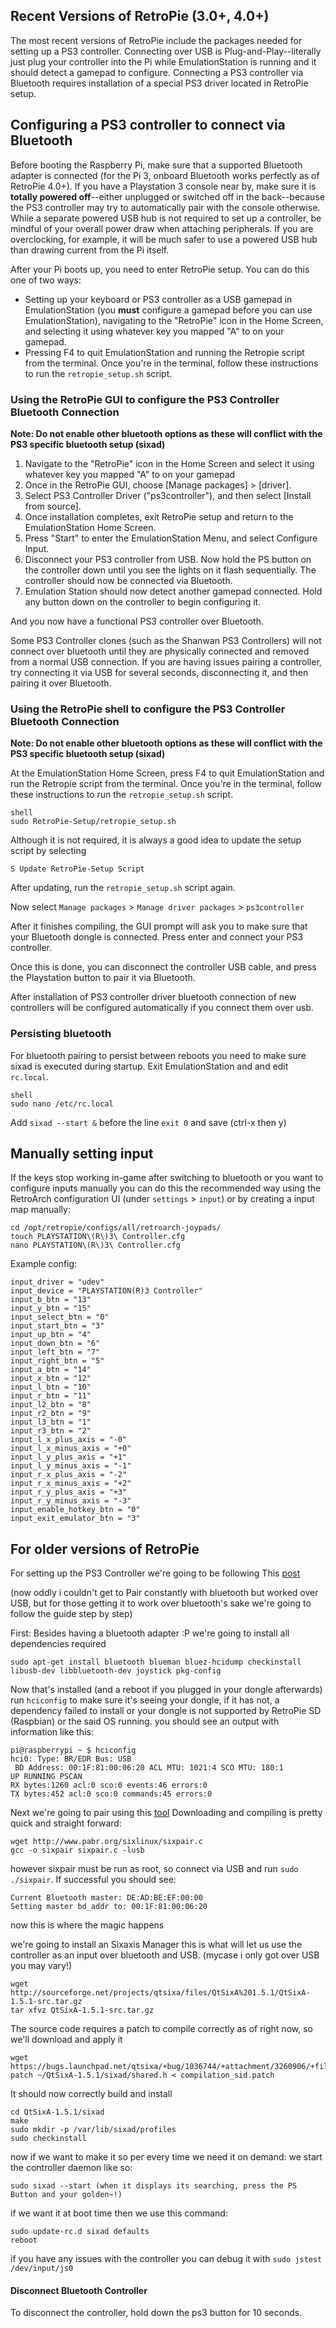 ## Recent Versions of RetroPie (3.0+, 4.0+)

The most recent versions of RetroPie include the packages needed for setting up a PS3 controller. Connecting over USB is Plug-and-Play--literally just plug your controller into the Pi while EmulationStation is running and it should detect a gamepad to configure. Connecting a PS3 controller via Bluetooth requires installation of a special PS3 driver located in RetroPie setup.

## Configuring a PS3 controller to connect via Bluetooth

Before booting the Raspberry Pi, make sure that a supported Bluetooth adapter is connected (for the Pi 3, onboard Bluetooth works perfectly as of RetroPie 4.0+). If you have a Playstation 3 console near by, make sure it is **totally powered off**--either unplugged or switched off in the back--because the PS3 controller may try to automatically pair with the console otherwise.  While a separate powered USB hub is not required to set up a controller, be mindful of your overall power draw when attaching peripherals. If you are overclocking, for example, it will be much safer to use a powered USB hub than drawing current from the Pi itself.

After your Pi boots up, you need to enter RetroPie setup. You can do this one of two ways:

* Setting up your keyboard or PS3 controller as a USB gamepad in EmulationStation (you **must** configure a gamepad before you can use EmulationStation), navigating to the "RetroPie" icon in the Home Screen, and selecting it using whatever key you mapped "A" to on your gamepad. 
* Pressing F4 to quit EmulationStation and running the Retropie script from the terminal. Once you're in the terminal, follow these instructions to run the `retropie_setup.sh` script.

### Using the RetroPie GUI to configure the PS3 Controller Bluetooth Connection

__Note: Do not enable other bluetooth options as these will conflict with the PS3 specific bluetooth setup (sixad)__

1. Navigate to the "RetroPie" icon in the Home Screen and select it using whatever key you mapped "A" to on your gamepad
1. Once in the RetroPie GUI, choose [Manage packages] > [driver].
1. Select PS3 Controller Driver ("ps3controller"), and then select [Install from source].
1. Once installation completes, exit RetroPie setup and return to the EmulationStation Home Screen.
1. Press "Start" to enter the EmulationStation Menu, and select Configure Input.
1. Disconnect your PS3 controller from USB. Now hold the PS button on the controller down until you see the lights on it flash sequentially. The controller should now be connected via Bluetooth.
1. Emulation Station should now detect another gamepad connected. Hold any button down on the controller to begin configuring it.

And you now have a functional PS3 controller over Bluetooth.

Some PS3 Controller clones (such as the Shanwan PS3 Controllers) will not connect over bluetooth until they are physically connected and removed from a normal USB connection.  If you are having issues pairing a controller, try connecting it via USB for several seconds, disconnecting it, and then pairing it over Bluetooth.

### Using the RetroPie shell to configure the PS3 Controller Bluetooth Connection

__Note: Do not enable other bluetooth options as these will conflict with the PS3 specific bluetooth setup (sixad)__

At the EmulationStation Home Screen, press F4 to quit EmulationStation and run the Retropie script from the terminal. Once you're in the terminal, follow these instructions to run the `retropie_setup.sh` script.

    shell
    sudo RetroPie-Setup/retropie_setup.sh

Although it is not required, it is always a good idea to update the setup script by selecting

    S Update RetroPie-Setup Script

After updating, run the `retropie_setup.sh` script again.

Now select `Manage packages` > `Manage driver packages` > `ps3controller`

After it finishes compiling, the GUI prompt will ask you to make sure that your Bluetooth dongle is connected. Press enter and connect your PS3 controller.

Once this is done, you can disconnect the controller USB cable, and press the Playstation button to pair it via Bluetooth.

After installation of PS3 controller driver bluetooth connection of new controllers will be configured automatically if you connect them over usb. 

### Persisting bluetooth
For bluetooth pairing to persist between reboots you need to make sure sixad is executed during startup.
Exit EmulationStation and and edit `rc.local`.

    shell
    sudo nano /etc/rc.local

Add `sixad --start &` before the line `exit 0` and save (ctrl-x then y)

## Manually setting input
If the keys stop working in-game after switching to bluetooth or you want to configure inputs manually you can do this the recommended way using the RetroArch configuration UI (under `settings` > `input`) or by creating a input map manually:

    cd /opt/retropie/configs/all/retroarch-joypads/
    touch PLAYSTATION\(R\)3\ Controller.cfg
    nano PLAYSTATION\(R\)3\ Controller.cfg

Example config:

    input_driver = "udev"
    input_device = "PLAYSTATION(R)3 Controller"
    input_b_btn = "13"
    input_y_btn = "15"
    input_select_btn = "0"
    input_start_btn = "3"
    input_up_btn = "4"
    input_down_btn = "6"
    input_left_btn = "7"
    input_right_btn = "5"
    input_a_btn = "14"
    input_x_btn = "12"
    input_l_btn = "10"
    input_r_btn = "11"
    input_l2_btn = "8"
    input_r2_btn = "9"
    input_l3_btn = "1"
    input_r3_btn = "2"
    input_l_x_plus_axis = "-0"
    input_l_x_minus_axis = "+0"
    input_l_y_plus_axis = "+1"
    input_l_y_minus_axis = "-1"
    input_r_x_plus_axis = "-2"
    input_r_x_minus_axis = "+2"
    input_r_y_plus_axis = "+3"
    input_r_y_minus_axis = "-3"
    input_enable_hotkey_btn = "0"
    input_exit_emulator_btn = "3"

## For older versions of RetroPie
For setting up the PS3 Controller we're going to be following This [post](http://booting-rpi.blogspot.ro/2012/08/dualshock-3-and-raspberry-pi.html)

(now oddly i couldn't get to Pair constantly with bluetooth but worked over USB, but for those getting it to work over bluetooth's sake we're going to follow the guide step by step)

First: Besides having a bluetooth adapter :P we're going to install all dependencies required

    sudo apt-get install bluetooth blueman bluez-hcidump checkinstall libusb-dev libbluetooth-dev joystick pkg-config

Now that's installed (and a reboot if you plugged in your dongle afterwards) run ```hciconfig``` to make sure it's seeing your dongle, if it has not, a dependency failed to install or your dongle is not supported by RetroPie SD (Raspbian) or the said OS running. you should see an output with information like this:

    pi@raspberrypi ~ $ hciconfig
    hci0: Type: BR/EDR Bus: USB
     BD Address: 00:1F:81:00:06:20 ACL MTU: 1021:4 SCO MTU: 180:1
    UP RUNNING PSCAN
    RX bytes:1260 acl:0 sco:0 events:46 errors:0
    TX bytes:452 acl:0 sco:0 commands:45 errors:0

Next we're going to pair using this [tool](http://www.pabr.org/sixlinux/sixlinux.en.html)
Downloading and compiling is pretty quick and straight forward:

    wget http://www.pabr.org/sixlinux/sixpair.c
    gcc -o sixpair sixpair.c -lusb

however sixpair must be run as root, so connect via USB and run ```sudo ./sixpair```.
If successful you should see: 

    Current Bluetooth master: DE:AD:BE:EF:00:00
    Setting master bd_addr to: 00:1F:81:00:06:20 

now this is where the magic happens

we're going to install an Sixaxis Manager this is what will let us use the controller as an input over bluetooth and USB. (mycase i only got over USB you may vary!)

    wget http://sourceforge.net/projects/qtsixa/files/QtSixA%201.5.1/QtSixA-1.5.1-src.tar.gz
    tar xfvz QtSixA-1.5.1-src.tar.gz

The source code requires a patch to compile correctly as of right now, so we'll download and apply it

    wget https://bugs.launchpad.net/qtsixa/+bug/1036744/+attachment/3260906/+files/compilation_sid.patch
    patch ~/QtSixA-1.5.1/sixad/shared.h < compilation_sid.patch

It should now correctly build and install 

    cd QtSixA-1.5.1/sixad
    make
    sudo mkdir -p /var/lib/sixad/profiles
    sudo checkinstall


now if we want to make it so per every time we need it on demand: we start the controller daemon like so:

    sudo sixad --start (when it displays its searching, press the PS Button and your golden~!)

if we want it at boot time then we use this command:

    sudo update-rc.d sixad defaults
    reboot

if you have any issues with the controller you can debug it with `sudo jstest /dev/input/js0`

#### Disconnect Bluetooth Controller
To disconnect the controller, hold down the ps3 button for 10 seconds.